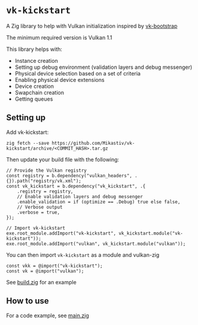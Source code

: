 # `vk-kickstart`

A Zig library to help with Vulkan initialization inspired by [vk-bootstrap](https://github.com/charles-lunarg/vk-bootstrap)

The minimum required version is Vulkan 1.1

This library helps with:
- Instance creation
- Setting up debug environment (validation layers and debug messenger)
- Physical device selection based on a set of criteria
- Enabling physical device extensions
- Device creation
- Swapchain creation
- Getting queues

## Setting up

Add vk-kickstart:
```
zig fetch --save https://github.com/Mikastiv/vk-kickstart/archive/<COMMIT_HASH>.tar.gz
```

Then update your build file with the following:
```zig
// Provide the Vulkan registry
const registry = b.dependency("vulkan_headers", .{}).path("registry/vk.xml");
const vk_kickstart = b.dependency("vk_kickstart", .{
    .registry = registry,
    // Enable validation layers and debug messenger
    .enable_validation = if (optimize == .Debug) true else false,
    // Verbose output
    .verbose = true,
});

// Import vk-kickstart
exe.root_module.addImport("vk-kickstart", vk_kickstart.module("vk-kickstart"));
exe.root_module.addImport("vulkan", vk_kickstart.module("vulkan"));
 ```

You can then import `vk-kickstart` as a module and vulkan-zig
```zig
const vkk = @import("vk-kickstart");
const vk = @import("vulkan");
```

See [build.zig](example/build.zig) for an example

## How to use

For a code example, see [main.zig](example/src/main.zig)

